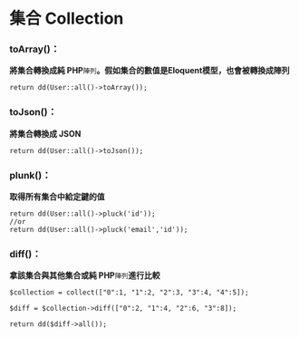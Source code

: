 # 集合 Collection

### toArray\(\)：

**將集合轉換成純 PHP**`陣列`**。假如集合的數值是Eloquent模型，也會被轉換成陣列**

```
return dd(User::all()->toArray());
```

### toJson\(\)：

**將集合轉換成 JSON**

```
return dd(User::all()->toJson());
```

### plunk\(\)：

**取得所有集合中給定鍵的值**

```
return dd(User::all()->pluck('id'));
//or 
return dd(User::all()->pluck('email','id'));
```

### diff\(\)：

**拿該集合與其他集合或純 PHP**`陣列`**進行比較**

```
$collection = collect(["0":1, "1":2, "2":3, "3":4, "4":5]);

$diff = $collection->diff(["0":2, "1":4, "2":6, "3":8]);

return dd($diff->all());
```

### 




